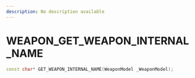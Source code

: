 ```yaml
---
description: No description available 
---
```


# WEAPON\_GET_WEAPON_INTERNAL_NAME

```cpp
const char* GET_WEAPON_INTERNAL_NAME(WeaponModel _WeaponModel);
```
